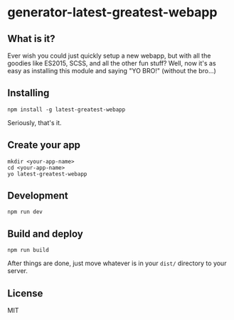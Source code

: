 # generator-latest-greatest-webapp

## What is it?

Ever wish you could just quickly setup a new webapp, but with all the goodies like ES2015, SCSS, and all the other fun stuff? Well, now it's as easy as installing this module and saying "YO BRO!" (without the bro...)

## Installing

    npm install -g latest-greatest-webapp

Seriously, that's it.

## Create your app

    mkdir <your-app-name>
    cd <your-app-name>
    yo latest-greatest-webapp

## Development

    npm run dev

## Build and deploy

    npm run build

After things are done, just move whatever is in your `dist/` directory to your server.

## License

MIT

